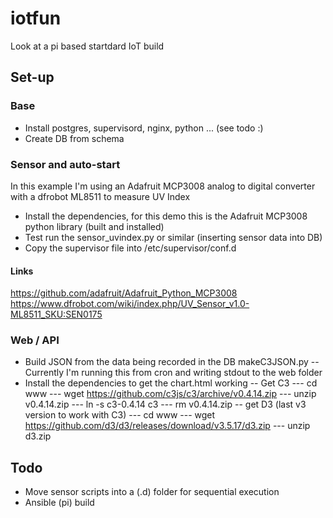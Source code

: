 # iotfun
Look at a pi based startdard IoT build

## Set-up 

### Base

- Install postgres, supervisord, nginx, python ... (see todo :)
- Create DB from schema 

### Sensor and auto-start

In this example I'm using an Adafruit MCP3008 analog to digital converter with a dfrobot ML8511 to measure UV Index

- Install the dependencies, for this demo this is the Adafruit MCP3008 python library (built and installed)
- Test run the sensor_uvindex.py or similar (inserting sensor data into DB) 
- Copy the supervisor file into /etc/supervisor/conf.d

#### Links
https://github.com/adafruit/Adafruit_Python_MCP3008
https://www.dfrobot.com/wiki/index.php/UV_Sensor_v1.0-ML8511_SKU:SEN0175

### Web / API

- Build JSON from the data being recorded in the DB makeC3JSON.py
-- Currently I'm running this from cron and writing stdout to the web folder
- Install the dependencies to get the chart.html working
-- Get C3 
--- cd www
--- wget https://github.com/c3js/c3/archive/v0.4.14.zip
--- unzip v0.4.14.zip
--- ln -s c3-0.4.14 c3
--- rm v0.4.14.zip
-- get D3 (last v3 version to work with C3)
--- cd www
--- wget https://github.com/d3/d3/releases/download/v3.5.17/d3.zip
--- unzip d3.zip

## Todo 

- Move sensor scripts into a (.d) folder for sequential execution
- Ansible (pi) build
